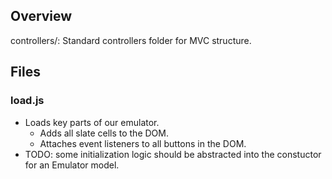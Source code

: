 Overview
-----------------------------------------------------
controllers/: Standard controllers folder for MVC structure.

Files
-----------------------------------------------------
### load.js
  * Loads key parts of our emulator.
    * Adds all slate cells to the DOM.
    * Attaches event listeners to all buttons in the DOM.
  * TODO: some initialization logic should be abstracted into the constuctor for an Emulator model.
